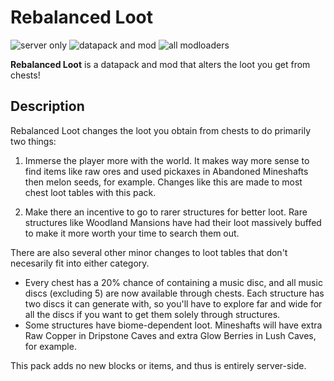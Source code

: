 # Rebalanced Loot

![server only](https://img.shields.io/badge/environment-server%20only-e61a1a)
![datapack and mod](https://img.shields.io/badge/project%20type-datapack%20&%20mod-39951d)
![all modloaders](https://img.shields.io/badge/modloader-all-eeeeee)

**Rebalanced Loot** is a datapack and mod that alters the loot you get from chests!

## Description

Rebalanced Loot changes the loot you obtain from chests to do primarily two things:

1. Immerse the player more with the world. It makes way more sense to find items like raw ores and used pickaxes in Abandoned Mineshafts then melon seeds, for example. Changes like this are made to most chest loot tables with this pack.

2. Make there an incentive to go to rarer structures for better loot. Rare structures like Woodland Mansions have had their loot massively buffed to make it more worth your time to search them out.

There are also several other minor changes to loot tables that don't necesarily fit into either category. 
- Every chest has a 20% chance of containing a music disc, and all music discs (excluding 5) are now available through chests. Each structure has two discs it can generate with, so you'll have to explore far and wide for all the discs if you want to get them solely through structures.
- Some structures have biome-dependent loot. Mineshafts will have extra Raw Copper in Dripstone Caves and extra Glow Berries in Lush Caves, for example.

This pack adds no new blocks or items, and thus is entirely server-side.
